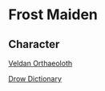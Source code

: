 # Frost Maiden

## Character

[Veldan Orthaeoloth](https://ddb.ac/characters/33557489/JF0vSh)

[Drow Dictionary](https://forgottenrealms.fandom.com/wiki/Drow_dictionary)

